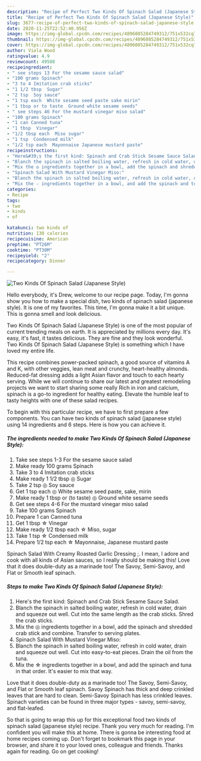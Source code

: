 ```yaml
---
description: "Recipe of Perfect Two Kinds Of Spinach Salad (Japanese Style)"
title: "Recipe of Perfect Two Kinds Of Spinach Salad (Japanese Style)"
slug: 3677-recipe-of-perfect-two-kinds-of-spinach-salad-japanese-style
date: 2020-11-25T22:52:40.956Z
image: https://img-global.cpcdn.com/recipes/4896085284749312/751x532cq70/two-kinds-of-spinach-salad-japanese-style-recipe-main-photo.jpg
thumbnail: https://img-global.cpcdn.com/recipes/4896085284749312/751x532cq70/two-kinds-of-spinach-salad-japanese-style-recipe-main-photo.jpg
cover: https://img-global.cpcdn.com/recipes/4896085284749312/751x532cq70/two-kinds-of-spinach-salad-japanese-style-recipe-main-photo.jpg
author: Viola Wood
ratingvalue: 4.9
reviewcount: 49508
recipeingredient:
- " see steps 13 For the sesame sauce salad"
- "100 grams Spinach"
- "3 to 4 Imitation crab sticks"
- "1 1/2 tbsp  Sugar"
- "2 tsp  Soy sauce"
- "1 tsp each  White sesame seed paste sake mirin"
- "1 tbsp or to taste  Ground white sesame seeds"
- " see steps 46 For the mustard vinegar miso salad"
- "100 grams Spinach"
- "1 can Canned tuna"
- "1 tbsp  Vinegar"
- "1/2 tbsp each  Miso sugar"
- "1 tsp  Condensed milk"
- "1/2 tsp each  Mayonnaise Japanese mustard paste"
recipeinstructions:
- "Here&#39;s the first kind: Spinach and Crab Stick Sesame Sauce Salad."
- "Blanch the spinach in salted boiling water, refresh in cold water, drain and squeeze out well. Cut into the same length as the crab sticks. Shred the crab sticks."
- "Mix the ◎ ingredients together in a bowl, add the spinach and shredded crab stick and combine. Transfer to serving plates."
- "Spinach Salad With Mustard Vinegar Miso:"
- "Blanch the spinach in salted boiling water, refresh in cold water, drain and squeeze out well. Cut into easy-to-eat pieces. Drain the oil from the tuna."
- "Mix the ☆ ingredients together in a bowl, and add the spinach and tuna in that order. It&#39;s easier to mix that way."
categories:
- Recipe
tags:
- two
- kinds
- of

katakunci: two kinds of 
nutrition: 130 calories
recipecuisine: American
preptime: "PT26M"
cooktime: "PT30M"
recipeyield: "2"
recipecategory: Dinner

---
```



![Two Kinds Of Spinach Salad (Japanese Style)](https://img-global.cpcdn.com/recipes/4896085284749312/751x532cq70/two-kinds-of-spinach-salad-japanese-style-recipe-main-photo.jpg)

Hello everybody, it's Drew, welcome to our recipe page. Today, I'm gonna show you how to make a special dish, two kinds of spinach salad (japanese style). It is one of my favorites. This time, I'm gonna make it a bit unique. This is gonna smell and look delicious.

Two Kinds Of Spinach Salad (Japanese Style) is one of the most popular of current trending meals on earth. It is appreciated by millions every day. It's easy, it's fast, it tastes delicious. They are fine and they look wonderful. Two Kinds Of Spinach Salad (Japanese Style) is something which I have loved my entire life.

This recipe combines power-packed spinach, a good source of vitamins A and K, with other veggies, lean meat and crunchy, heart-healthy almonds. Reduced-fat dressing adds a light Asian flavor and touch to each hearty serving. While we will continue to share our latest and greatest remodeling projects we want to start sharing some really Rich in iron and calcium, spinach is a go-to ingredient for healthy eating. Elevate the humble leaf to tasty heights with one of these salad recipes.


To begin with this particular recipe, we have to first prepare a few components. You can have two kinds of spinach salad (japanese style) using 14 ingredients and 6 steps. Here is how you can achieve it.

<!--inarticleads1-->

##### The ingredients needed to make Two Kinds Of Spinach Salad (Japanese Style):

1. Take  see steps 1-3 For the sesame sauce salad
1. Make ready 100 grams Spinach
1. Take 3 to 4 Imitation crab sticks
1. Make ready 1 1/2 tbsp ◎ Sugar
1. Take 2 tsp ◎ Soy sauce
1. Get 1 tsp each ◎ White sesame seed paste, sake, mirin
1. Make ready 1 tbsp or (to taste) ◎ Ground white sesame seeds
1. Get  see steps 4-6 For the mustard vinegar miso salad
1. Take 100 grams Spinach
1. Prepare 1 can Canned tuna
1. Get 1 tbsp ☆ Vinegar
1. Make ready 1/2 tbsp each ☆ Miso, sugar
1. Take 1 tsp ☆ Condensed milk
1. Prepare 1/2 tsp each ☆ Mayonnaise, Japanese mustard paste


Spinach Salad With Creamy Roasted Garlic Dressing ;. I mean, I adore and cook with all kinds of Asian sauces, so I really should be making this! Love that it does double-duty as a marinade too! The Savoy, Semi-Savoy, and Flat or Smooth leaf spinach. 

<!--inarticleads2-->

##### Steps to make Two Kinds Of Spinach Salad (Japanese Style):

1. Here&#39;s the first kind: Spinach and Crab Stick Sesame Sauce Salad.
1. Blanch the spinach in salted boiling water, refresh in cold water, drain and squeeze out well. Cut into the same length as the crab sticks. Shred the crab sticks.
1. Mix the ◎ ingredients together in a bowl, add the spinach and shredded crab stick and combine. Transfer to serving plates.
1. Spinach Salad With Mustard Vinegar Miso:
1. Blanch the spinach in salted boiling water, refresh in cold water, drain and squeeze out well. Cut into easy-to-eat pieces. Drain the oil from the tuna.
1. Mix the ☆ ingredients together in a bowl, and add the spinach and tuna in that order. It&#39;s easier to mix that way.


Love that it does double-duty as a marinade too! The Savoy, Semi-Savoy, and Flat or Smooth leaf spinach. Savoy Spinach has thick and deep crinkled leaves that are hard to clean. Semi-Savoy Spinach has less crinkled leaves. Spinach varieties can be found in three major types - savoy, semi-savoy, and flat-leafed. 

So that is going to wrap this up for this exceptional food two kinds of spinach salad (japanese style) recipe. Thank you very much for reading. I'm confident you will make this at home. There is gonna be interesting food at home recipes coming up. Don't forget to bookmark this page in your browser, and share it to your loved ones, colleague and friends. Thanks again for reading. Go on get cooking!
